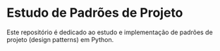 # Estudo de Padrões de Projeto

Este repositório é dedicado ao estudo e implementação de padrões de projeto (design patterns) em Python.